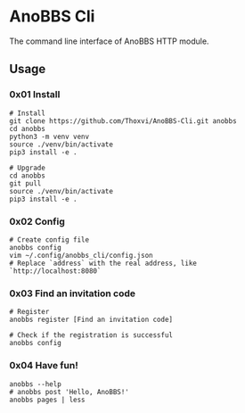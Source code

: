 # AnoBBS Cli

The command line interface of AnoBBS HTTP module.

## Usage

### 0x01 Install

```shell
# Install
git clone https://github.com/Thoxvi/AnoBBS-Cli.git anobbs
cd anobbs
python3 -m venv venv
source ./venv/bin/activate
pip3 install -e .

# Upgrade
cd anobbs
git pull
source ./venv/bin/activate
pip3 install -e .
```

### 0x02 Config

```shell
# Create config file
anobbs config
vim ~/.config/anobbs_cli/config.json
# Replace `address` with the real address, like `http://localhost:8080`
```

### 0x03 Find an invitation code

```shell
# Register
anobbs register [Find an invitation code]

# Check if the registration is successful
anobbs config
```

### 0x04 Have fun!

```shell
anobbs --help
# anobbs post 'Hello, AnoBBS!'
anobbs pages | less
```
